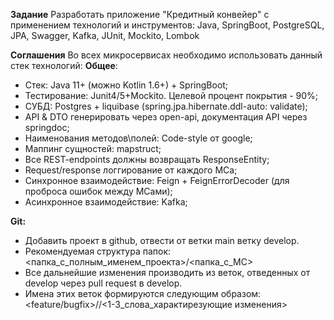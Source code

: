 **Задание**
Разработать приложение "Кредитный конвейер" с применением технологий и инструментов:
Java, SpringBoot, PostgreSQL, JPA, Swagger, Kafka, JUnit, Mockito, Lombok

**Соглашения**
Во всех микросервисах необходимо использовать данный стек технологий:
**Общее**:
- Стек: Java 11+  (можно Kotlin 1.6+) + SpringBoot;
- Тестирование: Junit4/5+Mockito. Целевой процент покрытия - 90%;
- СУБД: Postgres + liquibase (spring.jpa.hibernate.ddl-auto: validate);
- API & DTO генерировать через open-api, документация API через springdoc;
- Наименования методов\полей: Code-style от google;
- Маппинг сущностей: mapstruct;
- Все REST-endpoints должны возвращать ResponseEntity<DTO>;
- Request/response логгирование от каждого МСа;
- Синхронное взаимодействие: Feign + FeignErrorDecoder (для проброса ошибок между МСами);
- Асинхронное взаимодействие: Kafka;

**Git:**
- Добавить проект в github, отвести от  ветки main ветку develop. 
- Рекомендуемая структура папок: <папка_с_полным_именем_проекта>/<папка_с_МС>
- Все дальнейшие изменения производить из веток, отведенных от develop через pull request в develop.
- Имена этих веток формируются следующим образом: <feature/bugfix>/<MS-name>/<1-3_слова_характирезующие изменения>